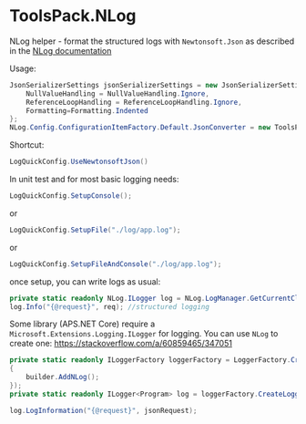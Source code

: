 # ToolsPack.NLog

NLog helper - format the structured logs with `Newtonsoft.Json` as described in the [NLog documentation](https://github.com/NLog/NLog/wiki/How-to-use-structured-logging)

Usage:

```csharp
JsonSerializerSettings jsonSerializerSettings = new JsonSerializerSettings { 
    NullValueHandling = NullValueHandling.Ignore, 
    ReferenceLoopHandling = ReferenceLoopHandling.Ignore, 
    Formatting=Formatting.Indented 
};
NLog.Config.ConfigurationItemFactory.Default.JsonConverter = new ToolsPack.NLog.JsonNetSerializer(jsonSerializerSettings);
```

Shortcut:

```csharp
LogQuickConfig.UseNewtonsoftJson()
```

In unit test and for most basic logging needs:

```csharp
LogQuickConfig.SetupConsole();
```
or
```csharp
LogQuickConfig.SetupFile("./log/app.log");
```
or
```csharp
LogQuickConfig.SetupFileAndConsole("./log/app.log");
```

once setup, you can write logs as usual:

```csharp
private static readonly NLog.ILogger log = NLog.LogManager.GetCurrentClassLogger();
log.Info("{@request}", req); //structured logging

```

Some library (APS.NET Core) require a `Microsoft.Extensions.Logging.ILogger` for logging. 
You can use `NLog` to create one: https://stackoverflow.com/a/60859465/347051

```csharp
private static readonly ILoggerFactory loggerFactory = LoggerFactory.Create(builder =>
{
    builder.AddNLog();
});
private static readonly ILogger<Program> log = loggerFactory.CreateLogger<Program>();

log.LogInformation("{@request}", jsonRequest);
```
